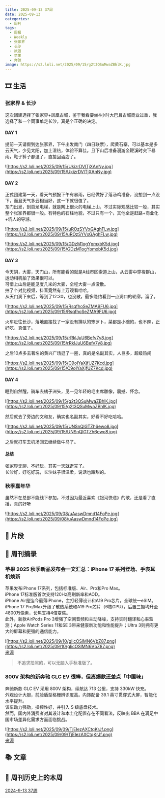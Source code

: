 ```yaml
---
title: 2025-09-13 37周
date: 2025-09-13
categories:
  - 周刊
tags:
  - 周报
  - Weekly
  - 张家界
  - 长沙
  - 旅游
  - 苹果
  - 奔驰
image: https://s2.loli.net/2025/09/15/g2t3QSuMwaZBhlK.jpg
---
```

## 🎞️ 生活
### 张家界 & 长沙
这次团建选择了张家界+凤凰古城，鉴于我看要坐4小时大巴且古城商业过重，我选择了和一个同事单走长沙，真是个正确的决定。
#### DAY 1
提前一天请假到达张家界，下午出发南门（四日联票），爬黄石寨，可以基本是多云天气，少见太阳，加上湿热，体验不算佳，且下山后准备漫游金鞭溪时突下暴雨，鞋子裤子都湿了，直接回酒店了。

![https://s2.loli.net/2025/09/15/UkizrDVlTjXAnNy.jpg](https://s2.loli.net/2025/09/15/UkizrDVlTjXAnNy.jpg)

#### DAY 2
正式团建第一天，看天气预报下午有暴雨，已经做好了落汤鸡准备，没想到一点没下，而且天气多云相当好，这一下就很值了。  
东门出发，到百龙电梯，就是网上很火的电梯上山，不过实际观感比较一般，其实整个张家界都很一般。有特色的石柱地貌，不过只有一个，其他全是赶路+商业化+坑人的导游。

![https://s2.loli.net/2025/09/15/uROzSYVxGAghFLw.jpg](https://s2.loli.net/2025/09/15/uROzSYVxGAghFLw.jpg)

![https://s2.loli.net/2025/09/15/GDzM1ogYpmxbK5d.jpg](https://s2.loli.net/2025/09/15/GDzM1ogYpmxbK5d.jpg)

#### DAY 3
今天阴，大雾，天门山，所有能看的就是A线市区索道上山，从云雾中穿梭群山，运动相机拍了效果很可以。  
可惜上山后是能见度几米的大雾，全程大雾一点没散。  
拍了个对比视频，抖音竟然有上万观看哈哈。  
从天门洞下来后，等到了12:30，也没散，最多隐约看到一点洞口的轮廓，溜了。

![https://s2.loli.net/2025/09/15/RsqfhoSeZMA9FU6.jpg](https://s2.loli.net/2025/09/15/RsqfhoSeZMA9FU6.jpg)

火车赶往长沙，落地直接找了一家没有排队的笨罗卜，菜都是小碗的，也不辣，正好吃，真值了。

![https://s2.loli.net/2025/09/15/rRklJuU6Befv7y8.jpg](https://s2.loli.net/2025/09/15/rRklJuU6Befv7y8.jpg)

之后10点多去著名的黄兴广场逛了一圈，真的是名副其实，人巨多，超级热闹

![https://s2.loli.net/2025/09/15/C9oIYaXjfUZ7Kcd.jpg](https://s2.loli.net/2025/09/15/C9oIYaXjfUZ7Kcd.jpg)

#### DAY 4
睡到自然醒，骑车去橘子洲头，见一见年轻的毛主席雕像，震撼、怀念。

![https://s2.loli.net/2025/09/15/g2t3QSuMwaZBhlK.jpg](https://s2.loli.net/2025/09/15/g2t3QSuMwaZBhlK.jpg)

然后就去了旁边的文和友，确实也名副其实，好看不好吃哈哈。

![https://s2.loli.net/2025/09/15/UNSnQlGTZh6ewo8.jpg](https://s2.loli.net/2025/09/15/UNSnQlGTZh6ewo8.jpg)

之后就打车去机场回去继续做牛马了。

#### 总结
张家界无聊、不好玩，其实一天就逛完了。  
长沙好，好吃好玩，长沙妹子很温柔，说话也甜甜的。

### 秋季嘉年华
虽然不在总部不能线下参加，不过因为最近喜欢《银河快递》的歌，还是看了直播，真的好听

![https://s2.loli.net/2025/09/08/uAaswDmnd14FoPe.jpg](https://s2.loli.net/2025/09/08/uAaswDmnd14FoPe.jpg)

## 💭 片段


## 📰 周刊摘录
### 苹果 2025 秋季新品发布会一文汇总：iPhone 17 系列登场、手表耳机焕新
苹果发布iPhone 17系列，包括标准版、Air、Pro和Pro Max。  
iPhone 17标准版首次支持120Hz高刷新率和AOD。  
iPhone Air是迄今最薄iPhone，主打轻薄设计和A19 Pro芯片，全球统一eSIM。  
iPhone 17 Pro/Max升级了散热系统和A19 Pro芯片（6核GPU），后置三摄均升至4800万像素，长焦支持4倍变焦。  
此外，新款AirPods Pro 3增强了空间音频和主动降噪，支持实时翻译和心率监测；Apple Watch Series 11和SE 3带来健康新功能和性能提升；Ultra 3则拥有更大的屏幕和更强的通信能力。

![https://s2.loli.net/2025/09/10/gIicOSlMN6VbZ87.png](https://s2.loli.net/2025/09/10/gIicOSlMN6VbZ87.png)  
[来源](https://www.ithome.com/0/881/721.htm)
> 不追求拍照的，可以无脑入手标准版了。

### 800V 架构的新奔驰 GLC EV 很棒，但离爆款还差点「中国味」
奔驰新款 GLC EV 采用 800V 架构，续航达 713 公里，支持 330kW 快充。  
外观设计大胆，前脸盾型格栅辨识度高。内饰配备 39.1 英寸贯穿式大屏，智能化水平提升。  
该车动力强劲，操控性好，并引入 S 级底盘技术。  
然而，国内外消费者对其设计和本土化配置存在不同看法，反映出 BBA 在满足中国市场差异化需求方面面临挑战。

![https://s2.loli.net/2025/09/09/TjEIezAXCtqKrJf.png](https://s2.loli.net/2025/09/09/TjEIezAXCtqKrJf.png)  
[来源](https://www.ifanr.com/1637000?utm_source=rss&utm_medium=rss&utm_campaign=)

## 📚 文章


## 📜 周刊历史上的本周
[2024-9-13 37周](https://2han99siegward.github.io/posts/2024W37/)
